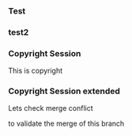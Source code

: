 ### Test 


### test2

### Copyright Session

This is copyright

### Copyright Session extended

Lets check merge conflict

to validate the merge of this branch